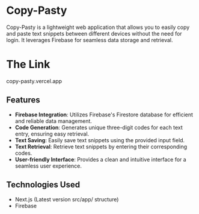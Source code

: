 # Copy-Pasty

Copy-Pasty is a lightweight web application that allows you to easily copy and paste text snippets between different devices without the need for login. It leverages Firebase for seamless data storage and retrieval.

# The Link
copy-pasty.vercel.app

## Features

- **Firebase Integration**: Utilizes Firebase's Firestore database for efficient and reliable data management.
- **Code Generation**: Generates unique three-digit codes for each text entry, ensuring easy retrieval.
- **Text Saving**: Easily save text snippets using the provided input field.
- **Text Retrieval**: Retrieve text snippets by entering their corresponding codes.
- **User-friendly Interface**: Provides a clean and intuitive interface for a seamless user experience.


## Technologies Used

- Next.js (Latest version src/app/ structure)
- Firebase
